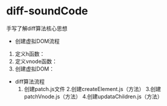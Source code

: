 # diff-soundCode
手写了解diff算法核心思想

* 创建虚拟DOM流程
 1. 定义h函数：
 2. 定义vnode函数：
 3. 创建虚拟DOM：
* diff算法流程
  1. 创建patch.js文件
  2.创建createElement.js（方法）
  3.创建patchVnode.js（方法）
  4.创建updataChildren.js（方法）

